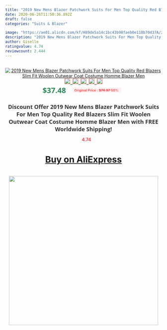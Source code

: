 ```yaml
---
title: "2019 New Mens Blazer Patchwork Suits For Men Top Quality Red Blazers Slim Fit Woolen Outwear Coat Costume Homme Blazer Men"
date: 2020-06-26T11:50:36.892Z
draft: false
categories: "Suits & Blazer"

image: "https://ae01.alicdn.com/kf/H89de5a14c1bc43b98faeb0e110b70d37A/2019-New-Mens-Blazer-Patchwork-Suits-For-Men-Top-Quality-Red-Blazers-Slim-Fit-Woolen-Outwear.jpg"
description: "2019 New Mens Blazer Patchwork Suits For Men Top Quality Red Blazers Slim Fit Woolen Outwear Coat Costume Homme Blazer Men"
author: Giselle
ratingvalue: 4.74
reviewcount: 2.444
---
```

<br>
<div style="text-align: center;">
<a href="https://s.click.aliexpress.com/e/_AXEPZL" target="_blank" rel="nofollow noopener noreferrer"><img alt="2019 New Mens Blazer Patchwork Suits For Men Top Quality Red Blazers Slim Fit Woolen Outwear Coat Costume Homme Blazer Men" class="magnifier-image" src="https://ae01.alicdn.com/kf/H89de5a14c1bc43b98faeb0e110b70d37A/2019-New-Mens-Blazer-Patchwork-Suits-For-Men-Top-Quality-Red-Blazers-Slim-Fit-Woolen-Outwear.jpg_640x640.jpg">
<br>
<img style="border:1px solid salmon" src="https://ae01.alicdn.com/kf/H89de5a14c1bc43b98faeb0e110b70d37A/2019-New-Mens-Blazer-Patchwork-Suits-For-Men-Top-Quality-Red-Blazers-Slim-Fit-Woolen-Outwear.jpg_120x120.jpg">&nbsp;&nbsp;<img style="border:1px solid salmon" src="https://ae01.alicdn.com/kf/Ha6ce20be27894774846becc8fc5c445ch/2019-New-Mens-Blazer-Patchwork-Suits-For-Men-Top-Quality-Red-Blazers-Slim-Fit-Woolen-Outwear.jpg_120x120.jpg">&nbsp;&nbsp;<img style="border:1px solid salmon" src="https://ae01.alicdn.com/kf/H1d098821becd4d46a9f103f63c10566aJ/2019-New-Mens-Blazer-Patchwork-Suits-For-Men-Top-Quality-Red-Blazers-Slim-Fit-Woolen-Outwear.jpg_120x120.jpg">&nbsp;&nbsp;<img style="border:1px solid salmon" src="https://ae01.alicdn.com/kf/H6145c00ba4ef409a8ca6a97d79d9f084b/2019-New-Mens-Blazer-Patchwork-Suits-For-Men-Top-Quality-Red-Blazers-Slim-Fit-Woolen-Outwear.jpg_120x120.jpg">&nbsp;&nbsp;<img style="border:1px solid salmon" src="https://ae01.alicdn.com/kf/H06cf0a35e0b34017bb8793371b8d9170V/2019-New-Mens-Blazer-Patchwork-Suits-For-Men-Top-Quality-Red-Blazers-Slim-Fit-Woolen-Outwear.jpg_120x120.jpg"></a></div><br0>
<div style="text-align: center;"><span style="background-color: white; border: 0px; box-sizing: border-box; color: seagreen; display: inline-block; font-family: &quot;open sans&quot; , &quot;arial&quot; , &quot;helvetica&quot; , sans-serif , &quot;heiti&quot;; font-size: 24px; font-stretch: inherit; font-weight: 700; line-height: inherit; margin: 0px 10px 0px 0px; padding: 0px; vertical-align: middle;">$37.48 </span>
<span style="background: rgb(255 , 241 , 241); border-radius: 3px; border: 0px; box-sizing: border-box; color: #ff4747; display: inline-block; font-family: inherit; font-size: 12px; font-stretch: inherit; font-style: inherit; font-variant: inherit; font-weight: 600; line-height: inherit; margin: 0px; padding: 2px 5px; transform: scale(0.9); vertical-align: middle;">Original Price : <b style="text-decoration: line-through;">$74.97 </b> 50%&nbsp;&nbsp;</span></div>
<h1 style="color: #333333; display: inline-block; font-family: &quot;open sans&quot; , &quot;arial&quot; , &quot;helvetica&quot; , sans-serif , &quot;heiti&quot;; font-size: 18px; font-stretch: inherit; font-weight: 700; text-align: center;">Discount Offer 2019 New Mens Blazer Patchwork Suits For Men Top Quality Red Blazers Slim Fit Woolen Outwear Coat Costume Homme Blazer Men with FREE Worldwide Shipping!</h1>
<div style="color: #ff4747; text-align: center;">
<img src="https://4.bp.blogspot.com/-M0ZcTcb-5uY/XleCXlxnR4I/AAAAAAAAAEc/OrjgMkXV1oMQFaCRZj5HQwOCBcu3w1FegCPcBGAYYCw/s1600/star.png" style="height: 15px;">&nbsp;<b>4.74</b></div>
<div class="button_cont" align="center"><a class="buynow_a" href="https://s.click.aliexpress.com/e/_AXEPZL" target="_blank" rel="nofollow noopener noreferrer"><H1>Buy on AliExpress</H1></a></div><br>
<div class="separator" style="clear: both; text-align: center;">
<img src="https://lh3.googleusercontent.com/-pTy5HemUv9M/XlePHvY0dAI/AAAAAAAAAE4/0nX5iRUoIWY8eMW9Dpxeirr157OZliDIgCLcBGAsYHQ/s1600/badge.gif" width="480">
</div>

